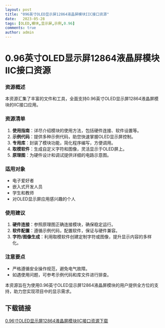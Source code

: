 ```yaml
---
layout: post
title: "096英寸OLED显示屏12864液晶屏模块IIC接口资源"
date:   2023-05-28
tags: [OLED,模块,显示屏,示例,0.96]
comments: true
author: admin
---
```

# 0.96英寸OLED显示屏12864液晶屏模块IIC接口资源

### 资源概述

本资源汇集了丰富的文件和工具，全面支持0.96英寸OLED显示屏12864液晶屏模块的IIC接口应用。

### 资源清单

1. **使用指南**：详尽介绍模块的使用方法，包括硬件连接、软件设置等。
2. **示例代码**：提供多种示例代码，助您快速掌握OLED显示屏控制。
3. **专用库**：封装了模块功能，简化程序编写，方便调用。
4. **取模软件**：生成自定义字符和图像，灵活显示于OLED屏上。
5. **原理图**：为硬件设计和调试提供详细的电路示意图。

### 适用对象

- 电子爱好者
- 嵌入式开发人员
- 学生和教师
- 对OLED显示屏应用感兴趣的个人

### 使用建议

1. **硬件连接**：参照原理图正确连接模块，确保稳定运行。
2. **软件配置**：遵循示例代码，配置软件，保证与硬件兼容。
3. **字符/图像生成**：利用取模软件创建定制字符或图像，提升显示内容的多样化。

### 注意要点

- 严格遵循安全操作规范，避免电气故障。
- 如遇使用问题，可参考示例代码和库文件进行排查。

本资源旨在为使用0.96英寸OLED显示屏12864液晶屏模块的用户提供全方位的支持，助力您实现项目中的显示需求。

## 下载链接

[0.96寸OLED显示屏12864液晶屏模块IIC接口资源下载](https://pan.quark.cn/s/12cb1b29afde)